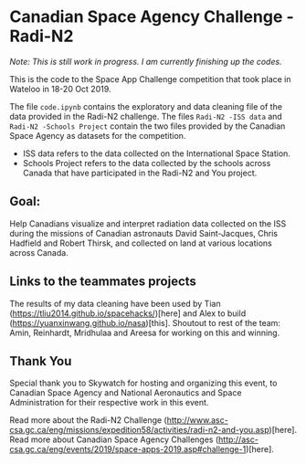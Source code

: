 # Canadian Space Agency Challenge - Radi-N2

_Note: This is still work in progress. I am currently finishing up the codes._

This is the code to the Space App Challenge competition that took place in Wateloo in 18-20 Oct 2019.

The file `code.ipynb` contains the exploratory and data cleaning file of the data provided in the Radi-N2 challenge. 
The files `Radi-N2 -ISS data` and  `Radi-N2 -Schools Project` contain the two files provided by the Canadian Space Agency as datasets for the competition. 

- ISS data refers to the data collected on the International Space Station.
- Schools Project refers to the data collected by the schools across Canada that have participated in the Radi-N2 and You project.

## Goal:
Help Canadians visualize and interpret radiation data collected on the ISS during the missions of Canadian astronauts David Saint-Jacques, Chris Hadfield and Robert Thirsk, and collected on land at various locations across Canada.

## Links to the teammates projects
The results of my data cleaning have been used by Tian (https://tliu2014.github.io/spacehacks/)[here] and Alex to build (https://yuanxinwang.github.io/nasa)[this]. 
Shoutout to rest of the team: Amin, Reinhardt, Mridhulaa and Areesa for working on this and winning.

## Thank You
Special thank you to Skywatch for hosting and organizing this event, to Canadian Space Agency and National Aeronautics and Space Administration for their respective work in this event.


Read more about the Radi-N2 Challenge (http://www.asc-csa.gc.ca/eng/missions/expedition58/activities/radi-n2-and-you.asp)[here].
Read more about Canadian Space Agency Challenges (http://asc-csa.gc.ca/eng/events/2019/space-apps-2019.asp#challenge-1)[here]. 
